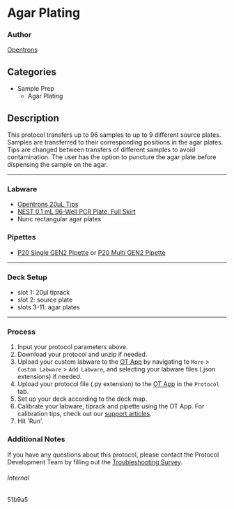 # Agar Plating

### Author
[Opentrons](https://opentrons.com/)

## Categories
* Sample Prep
	* Agar Plating

## Description

This protocol transfers up to 96 samples to up to 9 different source plates. Samples are transferred to their corresponding positions in the agar plates. Tips are changed between transfers of different samples to avoid contamination. The user has the option to puncture the agar plate before dispensing the sample on the agar.

---

### Labware
* [Opentrons 20µL Tips](https://shop.opentrons.com/collections/opentrons-tips/products/opentrons-10ul-tips)
* [NEST 0.1 mL 96-Well PCR Plate, Full Skirt](https://shop.opentrons.com/collections/verified-labware/products/nest-0-1-ml-96-well-pcr-plate-full-skirt)
* Nunc rectangular agar plates

### Pipettes
* [P20 Single GEN2 Pipette](https://shop.opentrons.com/collections/ot-2-pipettes/products/single-channel-electronic-pipette) or [P20 Multi GEN2 Pipette](https://shop.opentrons.com/collections/ot-2-pipettes/products/8-channel-electronic-pipette)

---

### Deck Setup
* slot 1: 20µl tiprack
* slot 2: source plate
* slots 3-11: agar plates

---

### Process
1. Input your protocol parameters above.
2. Download your protocol and unzip if needed.
3. Upload your custom labware to the [OT App](https://opentrons.com/ot-app) by navigating to `More` > `Custom Labware` > `Add Labware`, and selecting your labware files (.json extensions) if needed.
4. Upload your protocol file (.py extension) to the [OT App](https://opentrons.com/ot-app) in the `Protocol` tab.
5. Set up your deck according to the deck map.
6. Calibrate your labware, tiprack and pipette using the OT App. For calibration tips, check out our [support articles](https://support.opentrons.com/en/collections/1559720-guide-for-getting-started-with-the-ot-2).
7. Hit 'Run'.

### Additional Notes
If you have any questions about this protocol, please contact the Protocol Development Team by filling out the [Troubleshooting Survey](https://protocol-troubleshooting.paperform.co/).

###### Internal
51b9a5
